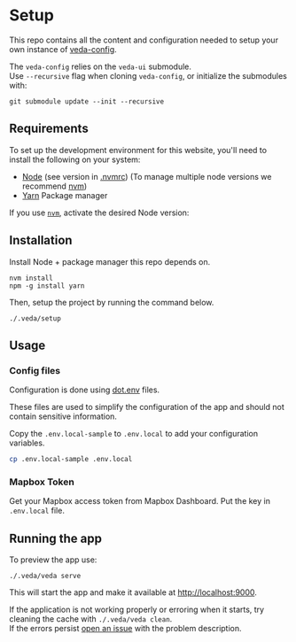 # Setup

This repo contains all the content and configuration needed to setup your own instance of [veda-config](https://github.com/NASA-IMPACT/veda-config).

The `veda-config` relies on the `veda-ui` submodule.  
Use `--recursive` flag when cloning `veda-config`, or initialize the submodules with:

```
git submodule update --init --recursive
```

## Requirements

To set up the development environment for this website, you'll need to install the following on your system:

- [Node](http://nodejs.org/) (see version in [.nvmrc](../.nvmrc)) (To manage multiple node versions we recommend [nvm](https://github.com/creationix/nvm))
- [Yarn](https://yarnpkg.com/) Package manager

If you use [`nvm`](https://github.com/creationix/nvm), activate the desired Node version:

## Installation

Install Node + package manager this repo depends on.

```
nvm install
npm -g install yarn
```

Then, setup the project by running the command below.

```
./.veda/setup
```

## Usage

### Config files

Configuration is done using [dot.env](https://parceljs.org/features/node-emulation/#.env-files) files.

These files are used to simplify the configuration of the app and should not contain sensitive information.

Copy the `.env.local-sample` to `.env.local` to add your configuration variables.

```sh
cp .env.local-sample .env.local
```

### Mapbox Token

Get your Mapbox access token from Mapbox Dashboard. Put the key in `.env.local` file.

## Running the app

To preview the app use:

```
./.veda/veda serve
```

This will start the app and make it available at <http://localhost:9000>.

If the application is not working properly or erroring when it starts, try cleaning the cache with `./.veda/veda clean`.  
If the errors persist [open an issue](https://github.com/NASA-IMPACT/veda-config/issues/new) with the problem description.
